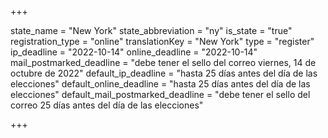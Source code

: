 +++

state_name = "New York"
state_abbreviation = "ny"
is_state = "true"
registration_type = "online"
translationKey = "New York"
type = "register"
ip_deadline = "2022-10-14"
online_deadline = "2022-10-14"
mail_postmarked_deadline = "debe tener el sello del correo viernes, 14 de octubre de 2022"
default_ip_deadline = "hasta 25 días antes del día de las elecciones"
default_online_deadline = "hasta 25 días antes del día de las elecciones"
default_mail_postmarked_deadline = "debe tener el sello del correo 25 días antes del día de las elecciones"

+++